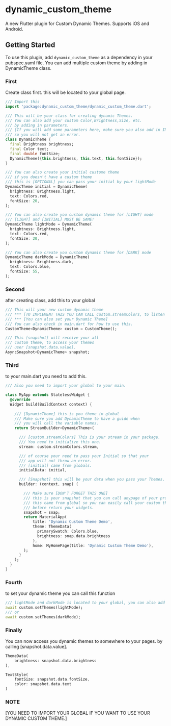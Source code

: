 # dynamic_custom_theme

A new Flutter plugin for Custom Dynamic Themes. Supports iOS and Android.

## Getting Started

To use this plugin, add `dynamic_custom_theme` as a dependency in your pubspec.yaml file. You can add multiple custom theme by adding in DynamicTheme class.


### First
Create class first. this will be located to your global page.
```dart
/// Import this
import 'package:dynamic_custom_theme/dynamic_custom_theme.dart';

/// This will be your class for creating dynamic Themes.
/// You can also add your custom Color,Brightness,Size, etc.
/// by adding in parameters.
/// [If you will add some parameters here, make sure you also add in INITIAL, LIGHT and DARK Mode]
/// so you will not get an error.
class DynamicTheme {
  final Brightness brightness;
  final Color text;
  final double fontSize;
  DynamicTheme({this.brightness, this.text, this.fontSize});
}

/// You can also create your initial custome theme
/// if you doesn't have a custom theme
/// this is [OPTIONAL] you can pass your initial by your lightMode
DynamicTheme initial = DynamicTheme(
  brightness: Brightness.light,
  text: Colors.red,
  fontSize: 20,
);

/// You can also create you custom dynamic theme for [LIGHT] mode
/// [LIGHT] and [INITIAL] MUST BE SAME!
DynamicTheme lightMode = DynamicTheme(
  brightness: Brightness.light,
  text: Colors.red,
  fontSize: 20,
);

/// You can also create you custom dynamic theme for [DARK] mode
DynamicTheme darkMode = DynamicTheme(
  brightness: Brightness.dark,
  text: Colors.blue,
  fontSize: 55,
);
```

### Second
after creating class, add this to your global
```dart
/// This will your new custom dynamic theme
/// *** [TO IMPLEMENT THIS YOU CAN CALL custom.streamColors, to listen to your Colors]
/// *** [You can also set your Dynamic Theme]
/// You can also check in main.dart for how to use this.
CustomTheme<DynamicTheme> custom = CustomTheme();

/// This [snapshot] will receive your all 
/// custom theme, to access your themes
/// user [snapshot.data.value].
AsyncSnapshot<DynamicTheme> snapshot;
```


### Third
to your main.dart you need to add this.
```dart
/// Also you need to import your global to your main.

class MyApp extends StatelessWidget {
  @override
  Widget build(BuildContext context) {
    
    /// [DynamicTheme] this is you theme in global
    /// Make sure you add DynamicTheme to have a guide when
    /// you will call the variable names.
    return StreamBuilder<DynamicTheme>(

      /// [custom.streamColors] This is your stream in your package.
      /// You need to initialize this one.
      stream: custom.streamColors.stream,

      /// of course your need to pass your Initial so that your
      /// app will not throw an error.
      /// [initial] came from globals.
      initialData: initial,

      /// [Snapshot] this will be your data when you pass your Themes.
      builder: (context, snap) {

        /// Make sure [DON'T FORGET THIS ONE]
        /// this is your snapshot that you can call anypage of your projects.
        /// this came from global so you can easily call your custom theme in any pages.
        /// before return your widgets.
        snapshot = snap;
        return MaterialApp(
            title: 'Dynamic Custom Theme Demo',
            theme: ThemeData(
              primarySwatch: Colors.blue,
              brightness: snap.data.brightness
            ),
            home: MyHomePage(title: 'Dynamic Custom Theme Demo'),
        );
      }
    );
  }
}
```

### Fourth
to set your dynamic theme you can call this function 
```dart
/// lightMode and darkMode is located to your global, you can also add Color,size etc.
await custom.setThemes(lightMode);
/// or
await custom.setThemes(darkMode);
```

### Finally
You can now access you dynamic themes to somewhere to your pages. by calling [snapshot.data.value].
```dart
ThemeData(
    brightness: snapshot.data.brightness
),
```
```dart
TextStyle(
    fontSize: snapshot.data.fontSize,
    color: snapshot.data.text
)
```


### NOTE
[YOU NEED TO IMPORT YOUR GLOBAL IF YOU WANT TO USE YOUR DYNAMIC CUSTOM THEME.]